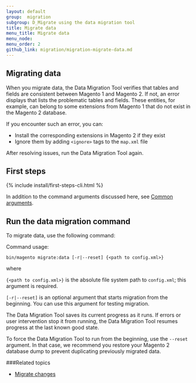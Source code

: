 ```yaml
---
layout: default
group:  migration
subgroup: D_Migrate using the data migration tool
title: Migrate data
menu_title: Migrate data
menu_node:
menu_order: 2
github_link: migration/migration-migrate-data.md
---
```


  
<h2 id="migrate-command-data">Migrating data</h2>
When you migrate data, the Data Migration Tool verifies that tables and fields are consistent between  Magento 1 and Magento 2. If not, an error displays that lists the problematic tables and fields. These entities, for example, can belong to some extensions from Magento 1 that do not exist in the Magento 2 database.

If you encounter such an error, you can:

*	Install the corresponding extensions in Magento 2 if they exist
*	Ignore them by adding `<ignore>` tags to the `map.xml` file 

After resolving issues, run the Data Migration Tool again.

<h2 id="migrate-first">First steps</h2>
{% include install/first-steps-cli.html %}

In addition to the command arguments discussed here, see <a href="{{ site.gdeurl21 }}install-gde/install/cli/install-cli-subcommands.html#instgde-cli-subcommands-common">Common arguments</a>.

<h2 id="migrate-data-cmd">Run the data migration command</h2>
To migrate data, use the following command:

Command usage:

	bin/magento migrate:data [-r|--reset] {<path to config.xml>}

where

`{<path to config.xml>}` is the absolute file system path to `config.xml`; this argument is required.

`[-r|--reset]` is an optional argument that starts migration from the beginning. You can use this argument for testing migration.

<div class="bs-callout bs-callout-info" id="info">
<span class="glyphicon-class">
  <p>The Data Migration Tool saves its current progress as it runs. If errors or user intervention stop it from running, the Data Migration Tool resumes progress at the last known good state.</p>
  <p>To force the Data Migration Tool to run from the beginning, use the <code>--reset</code> argument. In that case, we recommend you restore your Magento 2 database dump to prevent duplicating previously migrated data.</p></span>
</div>

###Related topics

* <a href="{{ site.gdeurl21 }}migration/migration-migrate-delta.html">Migrate changes</a>